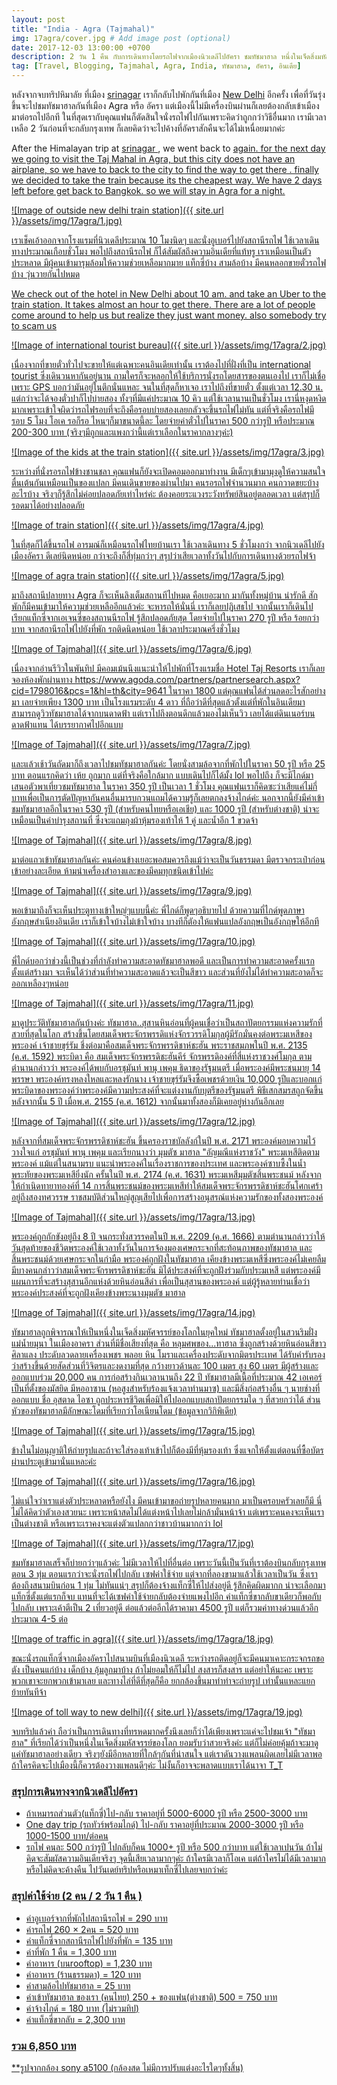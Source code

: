 ```yaml
---
layout: post
title: "India - Agra (Tajmahal)"
img: 17agra/cover.jpg # Add image post (optional)
date: 2017-12-03 13:00:00 +0700
description: 2 วัน 1 คืน กับการเดินทางโดยรถไฟจากเมืองนิวเดลีไปอัครา ชมทัชมาฮาล หนึ่งในเจ็ดสิ่งมหัสจรรย์ของโลก!
tag: [Travel, Blogging, Tajmahal, Agra, India, ทัชมาฮาล, อัครา, อินเดีย]
---
```

<p class="thai">
หลังจากจบทริปหิมาลัย ที่เมือง <a href="/india-srinagar/" target="_ blank">srinagar</a> เราก็กลับไปพักกันที่เมือง <a href="/india-newdehli/" target="_ blank">New Delhi</a> อีกครั้ง เพื่อที่วันรุ่งขึ้นจะไปชมทัชมาฮาลกันที่เมือง Agra หรือ อัครา แต่เมืองนี้ไม่มีเครื่องบินผ่านก็เลยต้องกลับเข้าเมืองมาต่อรถไปอีกที ในที่สุดเรากับคุณแฟนก็ตัดสินใจนั่งรถไฟไปกันเพราะคิดว่าถูกกว่าวิธีอื่นมาก เรามีเวลาเหลือ 2 วันก่อนที่จะกลับกรุงเทพ ก็เลยคิดว่าจะไปค้างที่อัคราสักคืนจะได้ไม่เหนื่อยมากค่ะ
</p>

<p class="english hide">
After the Himalayan trip at <a href="/india-srinagar/" target="_ blank"> srinagar </a>, we went back to <a href = "/ india-newdehli /" New Delhi </a> again. for the next day we going to visit the Taj Mahal in Agra, but this city does not have an airplane, so we have to back to the city to find the way to get there . finally we decided to take the train because its the cheapest way. We have 2 days left before get back to Bangkok. so we will stay in Agra for a night.
</p>

![Image of outside new delhi train station]({{ site.url }}/assets/img/17agra/1.jpg)

<p class="thai">
เราเช็คเอ้าออกจากโรงแรมที่นิวเดลีประมาณ 10 โมงนิดๆ และนั่งอูเบอร์ไปยังสถานีรถไฟ ใช้เวลาเดินทางประมาณเกือบชั่วโมง
พอไปถึงสถานีรถไฟ ก็ได้สัมผัสถึงความอินเดียที่แท้ทรู เราเหมือนเป็นตัวประหลาด มีผู้คนเข้ามารุมล้อมให้ความช่วยเหลือมากมาย แท็กซี่บ้าง สามล้อบ้าง มีคนหลอกขายตั๋วรถไฟบ้าง วุ่นวายกันไปหมด
</p>

<p class="english hide">
We check out of the hotel in New Delhi about 10 am. and take an Uber to the train station. It takes almost an hour to get there. There are a lot of people come around to help us but realize they just want money. also somebody try to scam us
</p>

![Image of international tourist bureau]({{ site.url }}/assets/img/17agra/2.jpg)

<p class="thai">
เนื่องจากที่ขายตั๋วทั่วไปจะขายให้แต่เฉพาะคนอินเดียเท่านั้น เราต้องไปที่ฝั่งที่เป็น international tourist ซึ่งเดินวนหากันอยู่นาน ถามใครก็จะหลอกให้ใช้บริการนั่งรถโดยสารของตนเองไป เราก็ไม่เชื่อเพราะ GPS บอกว่ามันอยู่ในตึกนั่นแหละ จนในที่สุดก็หาเจอ เราไปถึงที่ขายตั๋ว ตั้งแต่เวลา 12.30 น. แต่กว่าจะได้จองตั๋วปาก็ไปบ่ายสอง ทั้งๆที่มีแค่ประมาณ 10 คิว แต่ใช้เวลานานเป็นชั่วโมง เรานี่หงุดหงิดมากเพราะเข้าใจผิดว่ารถไฟรอบที่จะถึงคือรอบบ่ายสองเลยกลัวจะขึ้นรถไฟไม่ทัน แต่ที่จริงคือรถไฟมีรอบ 5 โมง โอเค รอก็รอ ไหนๆก็มาขนาดนี้ละ โดยจ่ายค่าตั๋วไปในราคา 500 กว่ารูปี หรือประมาณ 200-300 บาท (จริงๆมีถูกและแพงกว่านี้แต่เราเลือกในราคากลางๆค่ะ)
</p>


<p class="english hide">

</p>


![Image of the kids at the train station]({{ site.url }}/assets/img/17agra/3.jpg)

<p class="thai">
ระหว่างที่นั่งรอรถไฟข้างชานชลา คุณแฟนก็ยังจะเปิดคอมออกมาทำงาน มีเด็กๆเข้ามามุงดูให้ความสนใจตื่นเต้นกันเหมือนเป็นของแปลก มีคนเดินขายของผ่านไปมา คนรอรถไฟจำนวนมาก คนกวาดขยะบ้างอะไรบ้าง จริงๆก็รู้สึกไม่ค่อยปลอดภัยเท่าไหร่ค่ะ ต้องคอยระแวงระวังทรัพย์สินอยู่ตลอดเวลา แต่สรุปก็รอดมาได้อย่างปลอดภัย
</p>


<p class="english hide">

</p>


![Image of train station]({{ site.url }}/assets/img/17agra/4.jpg)

<p class="thai">
ในที่สุดก็ได้ขึ้นรถไฟ อารมณ์ก็เหมือนรถไฟไทยบ้านเรา ใช้เวลาเดินทาง 5 ชั่วโมงกว่า จากนิวเดลีไปยังเมืองอัครา ดีเลย์นิดหน่อย กว่าจะถึงก็สี่ทุ่มกว่าๆ สรุปว่าเสียเวลาทั้งวันไปกับการเดินทางด้วยรถไฟจ้า
</p>


<p class="english hide">

</p>

![Image of agra train station]({{ site.url }}/assets/img/17agra/5.jpg)

<p class="thai">
มาถึงสถานีปลายทาง Agra ก็จะเห็นลิงเต็มสถานทีไปหมด คือเยอะมาก มากันทั้งหมู่บ้าน น่ารักดี สักพักก็มีคนเข้ามาให้ความช่วยเหลืออีกแล้วค่ะ จะหารถให้นั่นนี่ เราก็เลยปฏิเสธไป จากนั้นเราก็เดินไปเรียกแท็กซี่จากเอเจนซี่ของสถานนีรถไฟ รู้สึกปลอดภัยสุด โดยจ่ายไปในราคา 270 รูปี หรือ ร้อยกว่าบาท จากสถานีรถไฟไปยังที่พัก รถติดนิดหน่อย ใช้เวลาประมาณครึ่งชั่วโมง
</p>


<p class="english hide">

</p>

![Image of Tajmahal]({{ site.url }}/assets/img/17agra/6.jpg)

<p class="thai">
เนื่องจากอ่านรีวิวในพันทิป มีคอมเม้นนึงแนะนำให้ไปพักที่โรงแรมชื่อ Hotel Taj Resorts เราก็เลยจองห้องพักผ่านทาง https://www.agoda.com/partners/partnersearch.aspx?cid=1798016&pcs=1&hl=th&city=9641 ในราคา 1800 แต่คุณแฟนได้ส่วนลดอะไรสักอย่างมา เลยจ่ายเพียง 1300 บาท เป็นโรงแรมระดับ 4 ดาว ที่ถือว่าดีที่สุดแล้วตั้งแต่ที่พักในอินเดียมา สามารถดูวิวทัชมาฮาลได้จากบนดาดฟ้า แต่เราไปถึงตอนดึกแล้วมองไม่เห็นวิว เลยได้แต่ดินเนอร์บนดาดฟ้าแทน ได้บรรยากาศไปอีกแบบ
</p>

<p class="english hide">

</p>

![Image of Tajmahal]({{ site.url }}/assets/img/17agra/7.jpg)

<p class="thai">
และแล้วเช้าวันถัดมาก็ถึงเวลาไปชมทัชมาฮาลกันค่ะ โดยนั่งสามล้อจากที่พักไปในราคา 50 รูปี หรือ 25 บาท ตอนแรกคิดว่า เห้ย ถูกมาก แต่ที่จริงคือใกล้มาก แบบเดินไปก็ได้มั้ง lol พอไปถึง ก็จะมีไกด์มาเสนอตัวพาเที่ยวชมทัชมาฮาล ในราคา 350 รูปี เป็นเวลา 1 ชั่วโมง คุณแฟนเราก็คิดซะว่าเสียแค่ไม่กี่บาทเพื่อเป็นการตัดปัญหากันคนอื่นมารบกวนแถมได้ความรู้ก็เลยตกลงจ้างไกด์ค่ะ นอกจากนี้ยังมีค่าเข้าชมทัชมาฮาลอีกในราคา 530 รูปี (สำหรับคนไทยหรือเอเชีย) และ 1000 รูปี (สำหรับต่างชาติ) น่าจะเหมือนเป็นค่าบำรุงสถานที่ ซึ่งจะแถมถุงผ้าหุ้มรองเท้าให้ 1 คู่ และน้ำอีก 1 ขวดจ้า
</p>


<p class="english hide">

</p>

![Image of Tajmahal]({{ site.url }}/assets/img/17agra/8.jpg)

<p class="thai">
มาต่อแถวเข้าทัชมาฮาลกันค่ะ คนค่อนข้างเยอะพอสมควรถึงแม้ว่าจะเป็นวันธรรมดา มีตรวจกระเป๋าก่อนเข้าอย่างละเอียด ห้ามนำเครื่องสำอางและของมีคมทุกชนิดเข้าไปค่ะ
</p>

<p class="english hide">

</p>

![Image of Tajmahal]({{ site.url }}/assets/img/17agra/9.jpg)

<p class="thai">
พอเข้ามาถึงก็จะเห็นประตูทางเข้าใหญ่ๆแบบนี้ค่ะ พี่ไกด์ก็พูดๆอธิบายไป ด้วยความที่ไกด์พูดภาษาอังกฤษสำเนียงอินเดีย เราก็เข้าใจบ้างไม่เข้าใจบ้าง บางทีก็ตัองให้แฟนแปลอังกฤษเป็นอังกฤษให้อีกที
</p>

<p class="english hide">

</p>

![Image of Tajmahal]({{ site.url }}/assets/img/17agra/10.jpg)

<p class="thai">
พี่ไกด์บอกว่าช่วงนี้เป็นช่วงที่กำลังทำความสะอาดทัชมาฮาลพอดี และเป็นการทำความสะอาดครั้งแรกตั้งแต่สร้างมา จะเห็นได้ว่าส่วนที่ทำความสะอาดแล้วจะเป็นสีขาว และส่วนที่ยังไม่ได้ทำความสะอาดก็จะออกเหลืองๆหน่อย
</p>

<p class="english hide">

</p>

![Image of Tajmahal]({{ site.url }}/assets/img/17agra/11.jpg)

มาดูประวัติทัชมาฮาลกันบ้างค่ะ ทัชมาฮาล..สุสานหินอ่อนที่ผู้คนเชื่อว่าเป็นสถาปัตยกรรมแห่งความรักที่สวยที่สุดในโลก สร้างขึ้นโดยสมเด็จพระจักรพรรดิแห่งจักรวรรดิโมกุลผู้มีรักมั่นคงต่อพระมเหสีของพระองค์ เจ้าชายขุร์รัม ชึ่งต่อมาคือสมเด็จพระจักรพรรดิชาห์ชะฮัน พระราชสมภพในปี พ.ศ. 2135 (ค.ศ. 1592) พระบิดา คือ สมเด็จพระจักรพรรดิชะฮันคีร์ จักรพรรดิองค์ที่สี่แห่งราชวงศ์โมกุล ตามตำนานกล่าวว่า พระองค์ได้พบกับอรชุมันท์ พานุ เพคุม ธิดาของรัฐมนตรี เมื่อพระองค์มีพระชนมายุ 14 พรรษา พระองค์ทรงหลงใหลและหลงรักนาง เจ้าชายขุร์รัมจึงซื้อเพชรด้วยเงิน 10,000 รูปีและบอกแก่พระบิดาของพระองค์ว่าพระองค์มีความประสงค์ที่จะแต่งงานกับบุตรีของรัฐมนตรี พิธีเสกสมรสถูกจัดขึ้นหลังจากนั้น 5 ปี เมื่อพ.ศ. 2155 (ค.ศ. 1612) จากนั้นมาทั้งสองก็มิเคยอยู่ห่างกันอีกเลย

![Image of Tajmahal]({{ site.url }}/assets/img/17agra/12.jpg)

หลังจากที่สมเด็จพระจักรพรรดิชาห์ชะฮัน ขึ้นครองราชบัลลังก์ในปี พ.ศ. 2171 พระองค์มอบความไว้วางใจแก่ อรชุมันท์ พานุ เพคุม และเรียกนางว่า มุมตัซ มาฮาล "อัญมณีแห่งราชวัง" พระมเหสีติดตามพระองค์
แม้แต่ในสนามรบ แนะนำพระองค์ในเรื่องราชการของประเทศ และพระองค์ซาบซึ้งในน้ำพระทัยของพระมเหสียิ่งนัก ครั้นในปี พ.ศ. 2174 (ค.ศ. 1631) พระมเหสีมุมตัซสิ้นพระชนม์ หลังจากให้กำเนิดทายาทองค์ที่ 14 การสิ้นพระชนม์ของพระมเหสีทำให้สมเด็จพระจักรพรรดิชาห์ชะฮันโศกเศร้าอยู่ถึงสองทศวรรษ ราชสมบัติส่วนใหญ่สูญเสียไปเพื่อการสร้างอนุสรณ์แห่งความรักของทั้งสองพระองค์

![Image of Tajmahal]({{ site.url }}/assets/img/17agra/13.jpg)

พระองค์ถูกกักขังอยู่ถึง 8 ปี จนกระทั่งสวรรคตในปี พ.ศ. 2209 (ค.ศ. 1666) ตามตำนานกล่าวว่าให้วันสุดท้ายของชีวิตพระองค์ใช้เวลาทั้งวันในการจ้องมองเศษกระจกที่สะท้อนภาพของทัชมาฮาล และสิ้นพระชนม์ด้วยเศษกระจกในกำมือ พระองค์ถูกฝังในทัชมาฮาล เคียงข้างพระมเหสีซึ่งพระองค์ไม่เคยลืม มีบางคนกล่าวว่าสมเด็จพระจักรพรรดิชาห์ชะฮัน มิได้ประสงค์ที่จะถูกฝังร่วมกับประมเหสี แต่พระองค์มีแผนการที่จะสร้างสุสานอีกแห่งด้วยหินอ่อนสีดำ เพื่อเป็นสุสานของพระองค์ แต่ผู้รู้หลายท่านเชื่อว่าพระองค์ประสงค์ที่จะถูกฝังเคียงข้างพระนางมุมตัซ มาฮาล

![Image of Tajmahal]({{ site.url }}/assets/img/17agra/14.jpg)

ทัชมาฮาลถูกพิจารณาให้เป็นหนึ่งในเจ็ดสิ่งมหัศจรรย์ของโลกในยุคใหม่ ทัชมาฮาลตั้งอยู่ในสวนริมฝั่งแม่น้ำยมุนา ในเมืองอาครา ส่วนที่มีชื่อเสียงที่สุด คือ หลุมศพของ...ทาฮาล ซึ่งถูกสร้างด้วยหินอ่อนสีขาว ศิลาแลง ประดับลวดลายเครื่องเพชร พลอย หิน โมราและเครื่องประดับจากมิตรประเทศ ได้รับคำรับรองว่าสร้างขึ้นด้วยสัดส่วนที่วิจิตรและงดงามที่สุด กว้างยาวด้านละ 100 เมตร สูง 60 เมตร มีผู้สร้างและออกแบบร่วม 20,000 คน การก่อสร้างกินเวลานานถึง 22 ปี ทัชมาฮาลมีเนื้อที่ประมาณ 42 เอเคอร์ เป็นที่ตั้งของมัสยิด มีหออาซาน (หอสูงสำหรับร้องแจ้งเวลาทำนมาซ) และมีสิ่งก่อสร้างอื่น ๆ นายช่างที่ออกแบบ ชื่อ อุสตาด ไอซา ถูกประหารชีวิตเพื่อมิให้ไปออกแบบสถาปัตยกรรมใด ๆ ที่สวยกว่าได้ ส่วนหัวของทัชมาฮาลมีลักษณะโดมที่เรียกว่าโอเนียนโดม (ข้อมูลจากวิกิพิเดีย)

![Image of Tajmahal]({{ site.url }}/assets/img/17agra/15.jpg)

ข้างในไม่อนุญาติให้ถ่ายรูปและถ้าจะใส่รองเท้าเข้าไปก็ต้องมีที่หุ้มรองเท้า ซึ่งแจกให้ตั้งแต่ตอนที่ซื้อบัตรผ่านประตูเข้ามานั่นแหละค่ะ

![Image of Tajmahal]({{ site.url }}/assets/img/17agra/16.jpg)

ไม่แน่ใจว่าเราแต่งตัวประหลาดหรือยังไง มีคนเข้ามาขอถ่ายรูปหลายคนมาก มาเป็นครอบครัวเลยก็มี นี่ไม่ได้คิดว่าตัวเองสวยนะ เพราะหน้าสดไม่ได้แต่งหน้าไปเลยไม่กล้ามั่นหน้าจ้า แต่เพราะคนคงจะเห็นเราเป็นต่างชาติ หรือเพราะเราคงจะแต่งตัวแปลกกว่าชาวบ้านมากกว่า lol

![Image of Tajmahal]({{ site.url }}/assets/img/17agra/17.jpg)

ชมทัชมาฮาลเสร็จก็บ่ายกว่าๆแล้วค่ะ ไม่มีเวลาให้ไปที่อื่นต่อ เพราะวันนี้เป็นวันที่เราต้องบินกลับกรุงเทพตอน 3 ทุ่ม  ตอนแรกว่าจะนั่งรถไฟไปกลับ เซฟค่าใช้จ่าย แต่จากที่ลองขามาแล้วใช้เวลาเป็นวัน ซึ่งเราต้องถึงสนามบินก่อน 1 ทุ่ม ไม่ทันแน่ๆ สรุปก็ต้องจ้างแท็กซี่ให้ไปส่งอยู่ดี รู้สึกคิดผิดมากก น่าจะเลือกมาแท็กซี่ตั้งแต่แรกก็จบ แทนที่จะได้เซฟค่าใช้จ่ายกลับต้องจ่ายแพงไปอีก ค่าแท็กซี่ขากลับขาเดียวก็พอกับไปกลับ เพราะเค้าตีเป็น 2 เที่ยวอยู่ดี ต่อแล้วต่ออีกได้ราคามา 4500 รูปี แต่ก็รวมค่าทางด่วนแล้วอีกประมาณ 4-5 ต่อ

![Image of traffic in agra]({{ site.url }}/assets/img/17agra/18.jpg)

ขณะนั่งรถแท็กซี่จากเมืองอัคราไปสนามบินที่เมืองนิวเดลี ระหว่างรถติดอยู่ก็จะมีคนมาเคาะกระจกรถขอตัง เป็นคนแก่บ้าง เด็กบ้าง อุ้มลูกมาบ้าง ถ้าไม่ยอมให้ก็ไม่ไป สงสารก็สงสาร แต่อย่าให้นะคะ เพราะพวกเขาจะยกพวกเข้ามาเลย และทางไล่ที่ดีที่สุดก็คือ ยกกล้องขึ้นมาทำท่าจะถ่ายรูป เท่านั้นแหละแยกย้ายทันทีจ้า

![Image of toll way to new delhi]({{ site.url }}/assets/img/17agra/19.jpg)

จบทริปแล้วค่า ถือว่าเป็นการเดินทางที่ทรหดมากครั้งนึงเลยก็ว่าได้เพียงเพราะแค่จะไปชมเจ้า "ทัชมาฮาล" ที่เรียกได้ว่าเป็นหนึ่งในเจ็ดสิ่งมหัสจรรย์ของโลก ยอมรับว่าสวยจริงค่ะ แต่ก็ไม่ค่อยคุ้มถ้าจะมาดูแค่ทัชมาฮาลอย่างเดียว จริงๆยังมีอีกหลายที่ใกล้ๆกันที่น่าสนใจ แต่เราดันวางแพลนผิดเลยไม่มีเวลาพอ ถ้าใครคิดจะไปเมืองนี้ก็ควรต้องวางแพลนดีๆค่ะ ไม่งั้นก็อาจจะพลาดแบบเราได้นาจา T_T

### สรุปการเดินทางจากนิวเดลีไปอัครา
- ถ้าเหมารถส่วนตัว(แท็กซี่)ไป-กลับ ราคาอยู่ที่ 5000-6000 รูปี หรือ 2500-3000 บาท  
- One day trip (รถทัวร์พร้อมไกด์) ไป-กลับ ราคาอยู่ที่ประมาณ 2000-3000 รูปี หรือ 1000-1500 บาท/ต่อคน  
- รถไฟ คนละ 500 กว่ารูปี ไปกลับก็คน 1000+ รูปี หรือ 500 กว่าบาท แต่ใช้เวลาเปนวัน ถ้าไม่คิดจะสัมผัสความอินเดียจริงๆ จุดนี้เสียเวลามากๆค่ะ ถ้าใครมีเวลาก็โอเค แต่ถ้าใครไม่ได้มีเวลามากหรือไม่คิดจะค้างคืน ไปวันเดย์ทริปหรือเหมาเท็กซี่ไปเลยจบกว่าค่ะ

### สรุปค่าใช้จ่าย (2 คน / 2 วัน 1 คืน )  
- ค่าอูเบอร์จากที่พักไปสถานีรถไฟ = 290 บาท  
- ค่ารถไฟ 260 × 2คน = 520 บาท  
- ค่าแท็กซี่จากสถานีรถไฟไปยังที่พัก = 135 บาท  
- ค่าที่พัก 1 คืน = 1,300 บาท    
- ค่าอาหาร (บนrooftop) = 1,230 บาท      
- ค่าอาหาร (ร้านธรรมดา) = 120 บาท    
- ค่าสามล้อไปทัชมาฮาล = 25 บาท
- ค่าเข้าทัชมาฮาล ของเรา (คนไทย) 250 + ของแฟน(ต่างชาติ) 500  = 750 บาท    
- ค่าจ้างไกด์ = 180 บาท  (ไม่รวมทิป)    
- ค่าแท็กซี่ขากลับ = 2,300 บาท  

### รวม 6,850 บาท  

**รูปจากกล้อง sony a5100 (กล้องสด ไม่มีการปรับแต่งอะไรใดๆทั้งสิ้น)
